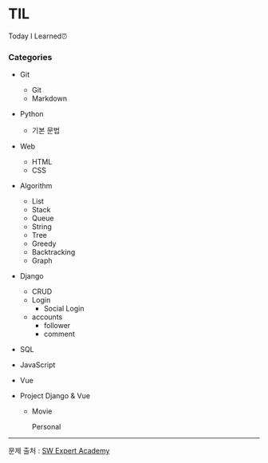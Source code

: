 # TIL

Today I Learned⏰



### Categories

- Git
    - Git
    - Markdown
    
- Python
  - 기본 문법
  
- Web
    - HTML
    - CSS
    
- Algorithm
    - List
    - Stack
    - Queue
    - String
    - Tree
    - Greedy
    - Backtracking
    - Graph
    
- Django
    - CRUD
    - Login
      - Social Login
    - accounts
      - follower
      - comment
    
- SQL

- JavaScript

- Vue

- Project Django & Vue

    - Movie

        Personal









-----------------------

문제 출처 : [SW Expert Academy](https://swexpertacademy.com/main/main.do)

